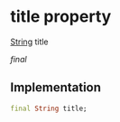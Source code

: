 
# title property


[String](https://api.flutter.dev/flutter/dart-core/String-class.html) title
  
_final_


## Implementation

```dart
final String title;


```


